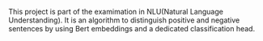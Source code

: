 This project is part of the examimation in NLU(Natural Language Understanding). 
It is an algorithm to distinguish positive and negative sentences by using Bert embeddings and a dedicated classification head.
